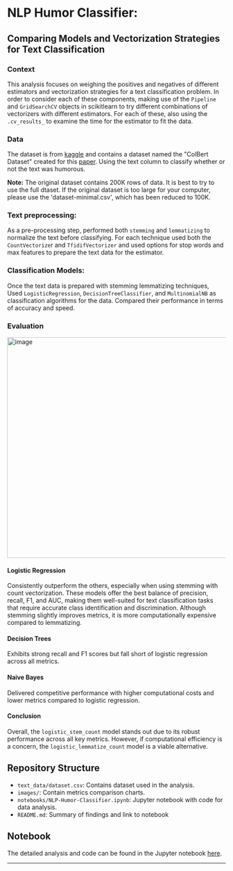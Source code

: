 # NLP Humor Classifier:
## Comparing Models and Vectorization Strategies for Text Classification

### Context

This analysis focuses on weighing the positives and negatives of different estimators and vectorization strategies for a text classification problem.  In order to consider each of these components, making use of the `Pipeline` and `GridSearchCV` objects in scikitlearn to try different combinations of vectorizers with different estimators.  For each of these, also using the `.cv_results_` to examine the time for the estimator to fit the data.

### Data

The dataset is from [kaggle](https://www.kaggle.com/datasets/deepcontractor/200k-short-texts-for-humor-detection) and contains a dataset named the "ColBert Dataset" created for this [paper](https://arxiv.org/pdf/2004.12765.pdf). Using the text column to classify whether or not the text was humorous. 

**Note:** The original dataset contains 200K rows of data. It is best to try to use the full dtaset. If the original dataset is too large for your computer, please use the 'dataset-minimal.csv', which has been reduced to 100K.

### Text preprocessing:

As a pre-processing step, performed both `stemming` and `lemmatizing` to normalize the text before classifying. For each technique used both the `CountVectorize`r and `TfidifVectorizer` and used options for stop words and max features to prepare the text data for the estimator.

### Classification Models:

Once the text data is prepared with stemming lemmatizing techniques, Used `LogisticRegression`, `DecisionTreeClassifier`, and `MultinomialNB` as classification algorithms for the data. Compared their performance in terms of accuracy and speed.

### Evaluation

<img width="508" alt="image" src="https://github.com/user-attachments/assets/1069e644-da21-4ef9-80bb-82ccc9f28346">

#### Logistic Regression 
Consistently outperform the others, especially when using stemming with count vectorization. These models offer the best balance of precision, recall, F1, and AUC, making them well-suited for text classification tasks that require accurate class identification and discrimination. Although stemming slightly improves metrics, it is more computationally expensive compared to lemmatizing.

#### Decision Trees 
Exhibits strong recall and F1 scores but fall short of logistic regression across all metrics.

#### Naive Bayes 
Delivered competitive performance with higher computational costs and lower metrics compared to logistic regression.

#### Conclusion
Overall, the `logistic_stem_count` model stands out due to its robust performance across all key metrics. However, if computational efficiency is a concern, the `logistic_lemmatize_count` model is a viable alternative.

## Repository Structure
- <code>text_data/dataset.csv</code>: Contains dataset used in the analysis.
- <code>images/</code>: Contain metrics comparison charts.
- <code>notebooks/NLP-Humor-Classifier.ipynb</code>: Jupyter notebook with code for data analysis.
- <code>README.md</code>: Summary of findings and link to notebook

## Notebook
The detailed analysis and code can be found in the Jupyter notebook <a href="[https://github.com/mitbans/NLP-Humor-Classifier/blob/main/notebooks/NLP-Humor-Classifier.ipynb">here</a>.

---

